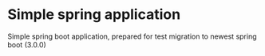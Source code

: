 # Simple spring application

Simple spring boot application, prepared for test migration to newest spring boot (3.0.0)
